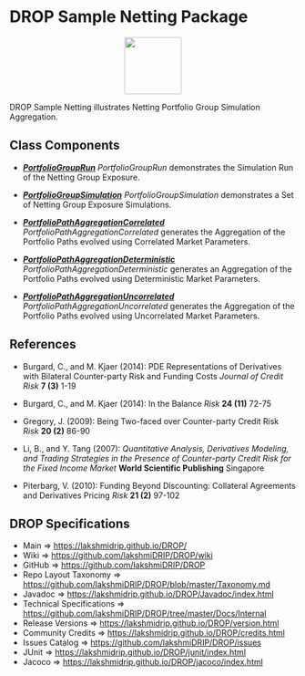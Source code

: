 # DROP Sample Netting Package

<p align="center"><img src="https://github.com/lakshmiDRIP/DROP/blob/master/DRIP_Logo.gif?raw=true" width="100"></p>

DROP Sample Netting illustrates Netting Portfolio Group Simulation Aggregation.


## Class Components

 * [***PortfolioGroupRun***](https://github.com/lakshmiDRIP/DROP/tree/master/src/main/java/org/drip/sample/netting/PortfolioGroupRun.java)
 <i>PortfolioGroupRun</i> demonstrates the Simulation Run of the Netting Group Exposure.

 * [***PortfolioGroupSimulation***](https://github.com/lakshmiDRIP/DROP/tree/master/src/main/java/org/drip/sample/netting/PortfolioGroupSimulation.java)
 <i>PortfolioGroupSimulation</i> demonstrates a Set of Netting Group Exposure Simulations.

 * [***PortfolioPathAggregationCorrelated***](https://github.com/lakshmiDRIP/DROP/tree/master/src/main/java/org/drip/sample/netting/PortfolioPathAggregationCorrelated.java)
 <i>PortfolioPathAggregationCorrelated</i> generates the Aggregation of the Portfolio Paths evolved using Correlated Market Parameters.

 * [***PortfolioPathAggregationDeterministic***](https://github.com/lakshmiDRIP/DROP/tree/master/src/main/java/org/drip/sample/netting/PortfolioPathAggregationDeterministic.java)
 <i>PortfolioPathAggregationDeterministic</i> generates an Aggregation of the Portfolio Paths evolved using Deterministic Market Parameters.

 * [***PortfolioPathAggregationUncorrelated***](https://github.com/lakshmiDRIP/DROP/tree/master/src/main/java/org/drip/sample/netting/PortfolioPathAggregationUncorrelated.java)
 <i>PortfolioPathAggregationUncorrelated</i> generates the Aggregation of the Portfolio Paths evolved using Uncorrelated Market Parameters.


## References

 * Burgard, C., and M. Kjaer (2014): PDE Representations of Derivatives with Bilateral Counter-party Risk and Funding Costs <i>Journal of Credit Risk</i> <b>7 (3)</b> 1-19

 * Burgard, C., and M. Kjaer (2014): In the Balance <i>Risk</i> <b>24 (11)</b> 72-75

 * Gregory, J. (2009): Being Two-faced over Counter-party Credit Risk <i>Risk</i> <b>20 (2)</b> 86-90

 * Li, B., and Y. Tang (2007): <i>Quantitative Analysis, Derivatives Modeling, and Trading Strategies in the Presence of Counter-party Credit Risk for the Fixed Income Market</i> <b>World Scientific Publishing</b> Singapore

 * Piterbarg, V. (2010): Funding Beyond Discounting: Collateral Agreements and Derivatives Pricing <i>Risk</i> <b>21 (2)</b> 97-102


## DROP Specifications

 * Main                     => https://lakshmidrip.github.io/DROP/
 * Wiki                     => https://github.com/lakshmiDRIP/DROP/wiki
 * GitHub                   => https://github.com/lakshmiDRIP/DROP
 * Repo Layout Taxonomy     => https://github.com/lakshmiDRIP/DROP/blob/master/Taxonomy.md
 * Javadoc                  => https://lakshmidrip.github.io/DROP/Javadoc/index.html
 * Technical Specifications => https://github.com/lakshmiDRIP/DROP/tree/master/Docs/Internal
 * Release Versions         => https://lakshmidrip.github.io/DROP/version.html
 * Community Credits        => https://lakshmidrip.github.io/DROP/credits.html
 * Issues Catalog           => https://github.com/lakshmiDRIP/DROP/issues
 * JUnit                    => https://lakshmidrip.github.io/DROP/junit/index.html
 * Jacoco                   => https://lakshmidrip.github.io/DROP/jacoco/index.html
